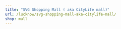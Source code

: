 ```yaml
---
title: "SVG Shopping Mall ( aka CityLife mall)"
url: /lucknow/svg-shopping-mall-aka-citylife-mall/
shop: mall
---
```

